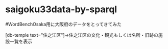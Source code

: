 saigoku33data-by-sparql
=======================
#WordBenchOsaka用に大阪府のデータをとってきてみた

[db-temple text="住之江区"]→住之江区の文化・観光もしくは名所・旧跡の施設一覧を表示
